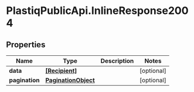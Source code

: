 # PlastiqPublicApi.InlineResponse2004

## Properties

Name | Type | Description | Notes
------------ | ------------- | ------------- | -------------
**data** | [**[Recipient]**](Recipient.md) |  | [optional] 
**pagination** | [**PaginationObject**](PaginationObject.md) |  | [optional] 


